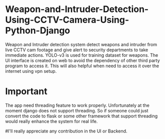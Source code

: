 # Weapon-and-Intruder-Detection-Using-CCTV-Camera-Using-Python-Django

Weapon and Intruder detection system detect weapons and intruder from live CCTV cam footage and give alert to security departments to take immediate actions.
YOLO-v3 is used for training dataset for weapons. The UI interface is created on web to avoid the dependency of other third party program to access it. This will also helpful when need to access it over the internet using vpn setup.

# Important
The app need threading feature to work properly. Unfortunately at the moment django does not support threading. So if someone could just convert the code to flask or some other framework that support threading would really enhance the system for real life.

#I'll really appreciate any contribution in the UI or Backend.
